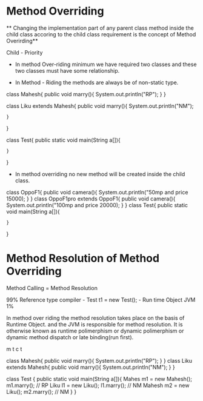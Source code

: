 # Method Overriding

**
Changing the implementation part of any parent class method inside the child class accoring to the child class requirement is the concept of Method Overirding**

Child - Priority
- In method Over-riding  minimum we have required two classes and these two classes must have some relationship. 

- In Method - Riding the methods are always be of non-static type.

class Mahesh{
    public void marry(){
System.out.println("RP");
    }
}

class Liku extends Mahesh{
     public void marry(){
        System.out.println("NM");

    }
}

class Test{
    public static void main(String a[]){
        
    }
}

- In method overriding no new method will be created inside the child class.

class OppoF1{
    public void camera(){
        System.out.println("50mp and price 15000);
    }
}
class OppoF1pro extends OppoF1{
    public void camera(){
        System.out.println("100mp and price 20000);
    }
}
class Test{
    public static void main(String a[]){

    }
}

# Method Resolution of Method Overriding

Method Calling = Method Resolution

99% Reference type compiler - Test t1 = new Test(); - Run time Object JVM 1%

In method over riding the method resolution takes place on the basis of Runtime Object.
and the JVM is responsible for method resolution.
It is otherwise known as runtime polimerphism or dynamic polimerphism or dynamic method dispatch or late binding(run first). 

m t 
c t


class Mahesh{
 public void marry(){
        System.out.println("RP");
    }
}
class Liku extends Mahesh{
    public void marry(){
        System.out.println("NM");
    }
}

class Test {
    public static void main(String a[]){
        Mahes m1 = new Mahesh();
        m1.marry(); // RP
        Liku l1 = new Liku();
        l1.marry(); // NM
        Mahesh m2 = new Liku();
        m2.marry(); // NM
    }
}


